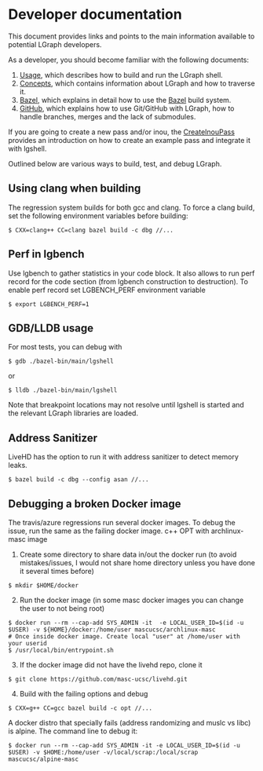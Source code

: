 # Developer documentation
This document provides links and points to the main information available to potential LGraph developers.

As a developer, you should become familiar with the following documents:
1. [Usage](./Usage.md), which describes how to build and run the LGraph shell.
2. [Concepts](./Concepts.md), which contains information about LGraph and how to traverse it.
3. [Bazel](./Bazel.md), which explains in detail how to use the [Bazel](https://bazel.build) build system.
4. [GitHub](./GitHub-use.md), which explains how to use Git/GitHub with LGraph, how to
handle branches, merges and the lack of submodules.

If you are going to create a new pass and/or inou, the
[CreateInouPass](./CreateInouPass.md) provides an introduction on how to create
an example pass and integrate it with lgshell.

Outlined below are various ways to build, test, and debug LGraph.

## Using clang when building

The regression system builds for both gcc and clang. To force a clang build, set the following environment variables before building:
```
$ CXX=clang++ CC=clang bazel build -c dbg //...
```
## Perf in lgbench

Use lgbench to gather statistics in your code block. It also allows to run perf record
for the code section (from lgbench construction to destruction). To enable perf record
set LGBENCH_PERF environment variable
```
$ export LGBENCH_PERF=1
```
## GDB/LLDB usage

For most tests, you can debug with
```
$ gdb ./bazel-bin/main/lgshell
```
or
```
$ lldb ./bazel-bin/main/lgshell
```
Note that breakpoint locations may not resolve until lgshell is started and the relevant LGraph libraries are loaded.

## Address Sanitizer

LiveHD has the option to run it with address sanitizer to detect memory leaks.

```
$ bazel build -c dbg --config asan //...
```

## Debugging a broken Docker image

The travis/azure regressions run several docker images. To debug the issue, run the same as the failing
docker image. c++ OPT with archlinux-masc image

1. Create some directory to share data in/out the docker run (to avoid
   mistakes/issues, I would not share home directory unless you have done it
   several times before)

```
$ mkdir $HOME/docker
```

2. Run the docker image (in some masc docker images you can change the user to not being root)

```
$ docker run --rm --cap-add SYS_ADMIN -it  -e LOCAL_USER_ID=$(id -u $USER) -v ${HOME}/docker:/home/user mascucsc/archlinux-masc                                                                                                                         
# Once inside docker image. Create local "user" at /home/user with your userid
$ /usr/local/bin/entrypoint.sh
```

3. If the docker image did not have the livehd repo, clone it
```
$ git clone https://github.com/masc-ucsc/livehd.git
```

4. Build with the failing options and debug
```
$ CXX=g++ CC=gcc bazel build -c opt //...
```

A docker distro that specially fails (address randomizing and muslc vs libc) is alpine. The command line to debug it:
```
$ docker run --rm --cap-add SYS_ADMIN -it -e LOCAL_USER_ID=$(id -u $USER) -v $HOME:/home/user -v/local/scrap:/local/scrap mascucsc/alpine-masc
```

